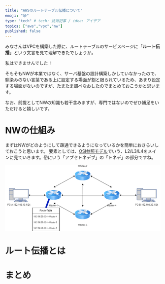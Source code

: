 ```yaml
---
title: "AWSのルートテーブル伝播について"
emoji: "😎"
type: "tech" # tech: 技術記事 / idea: アイデア
topics: ["aws","vpc","nw"]
published: false
---
```

みなさんはVPCを構築した際に、ルートテーブルのサービスページに「**ルート伝播**」という文言を見て理解できたでしょうか。

私はできませんでした！

そもそもNWが本業ではなく、サーバ基盤の設計構築しかしていなかったので、馴染みのない言葉である上に設定する場面が割と限られているため、あまり設定する場面がないのですが、たまたま調べなおしたのでまとめておこうかと思います。

なお、前提としてNWの知識も若干含みますが、専門ではないのでぜひ補足をいただけると嬉しいです。

# NWの仕組み
まずはNWがどのようにして疎通できるようになっているかを簡単におさらいしておこうと思います。
要素としては、[OSI参照モデル](https://ja.wikipedia.org/wiki/OSI%E5%8F%82%E7%85%A7%E3%83%A2%E3%83%87%E3%83%AB)でいう、L2/L3/L4をメインに見ていきます。俗にいう「アプセトネデブ」の「トネデ」の部分ですね。

![](/images/aws-route-propagation/intro-01.png)

# ルート伝播とは



# まとめ


